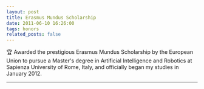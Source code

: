 ```yaml
---
layout: post
title: Erasmus Mundus Scholarship
date: 2011-06-10 16:26:00
tags: honors
related_posts: false
---
```


:trophy: Awarded the prestigious Erasmus Mundus Scholarship by the European Union to pursue a Master's degree in Artificial Intelligence and Robotics at Sapienza University of Rome, Italy, and officially began my studies in January 2012.

---